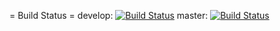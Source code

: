 = Build Status =
develop: [![Build Status](https://travis-ci.org/sqe-team/sqe.svg?branch=develop)](https://travis-ci.org/sqe-team/sqe.svg?branch=develop)
master:  [![Build Status](https://travis-ci.org/sqe-team/sqe.svg?branch=master)](https://travis-ci.org/sqe-team/sqe.svg?branch=master)
